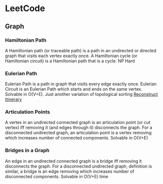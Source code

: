 # LeetCode

## Graph

### Hamiltonian Path
A Hamiltonian path (or traceable path) is a path in an undirected or directed graph that visits each vertex exactly once. A Hamiltonian cycle (or Hamiltonian circuit) is a Hamiltonian path that is a cycle. 
NP Hard

### Eulerian Path
Eulerian Path is a path in graph that visits every edge exactly once. Eulerian Circuit is an Eulerian Path which starts and ends on the same vertex.
Solvable in O(V+E). Just another variation of topological sorting [Reconstruct Itinerary](https://leetcode.com/problems/reconstruct-itinerary/)

### Articulation Points
A vertex in an undirected connected graph is an articulation point (or cut vertex) iff removing it (and edges through it) disconnects the graph. For a disconnected undirected graph, an articulation point is a vertex removing which increases number of connected components.
Solvable in O(V+E)

### Bridges in a Graph
An edge in an undirected connected graph is a bridge iff removing it disconnects the graph. For a disconnected undirected graph, definition is similar, a bridge is an edge removing which increases number of disconnected components. 
Solvable in O(V+E) time
